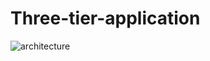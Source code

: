 # Three-tier-application

![architecture](https://github.com/user-attachments/assets/4177ee8c-2e1f-456e-8e83-01f0da133e7f)
